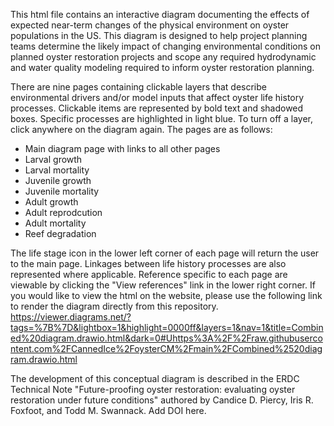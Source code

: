 This html file contains an interactive diagram documenting the effects of expected near-term changes of the physical environment on oyster populations in the US. This diagram is designed to help project planning teams determine the likely impact of changing environmental conditions on planned oyster restoration projects and scope any required hydrodynamic and water quality modeling required to inform oyster restoration planning.

There are nine pages containing clickable layers that describe environmental drivers and/or model inputs that affect oyster life history processes. Clickable items are represented by bold text and shadowed boxes. Specific processes are highlighted in light blue. To turn off a layer, click anywhere on the diagram again. The pages are as follows:
 - Main diagram page with links to all other pages
 - Larval growth
 - Larval mortality
 - Juvenile growth
 - Juvenile mortality
 - Adult growth
 - Adult reprodcution
 - Adult mortality
 - Reef degradation

The life stage icon in the lower left corner of each page will return the user to the main page. Linkages between life history processes are also represented where applicable. Reference specific to each page are viewable by clicking the "View references" link in the lower right corner. If you would like to view the html on the website, please use the following link to render the diagram directly from this repository. 
https://viewer.diagrams.net/?tags=%7B%7D&lightbox=1&highlight=0000ff&layers=1&nav=1&title=Combined%20diagram.drawio.html&dark=0#Uhttps%3A%2F%2Fraw.githubusercontent.com%2FCannedIce%2FoysterCM%2Fmain%2FCombined%2520diagram.drawio.html

The development of this conceptual diagram is described in the ERDC Technical Note "Future-proofing oyster restoration: evaluating oyster restoration under future conditions" authored by Candice D. Piercy, Iris R. Foxfoot, and Todd M. Swannack. Add DOI here.

